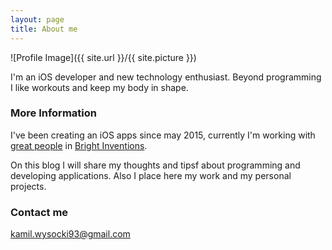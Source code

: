 ```yaml
---
layout: page
title: About me
---
```

![Profile Image]({{ site.url }}/{{ site.picture }})

I'm an iOS developer and new technology enthusiast. Beyond programming I like workouts and keep my body in shape.

### More Information	

I've been creating an iOS apps since may 2015, currently I'm working with [great people](http://brightinventions.pl/team.html) in [Bright Inventions](http://brightinventions.pl/).

On this blog I will share my thoughts and tipsf about programming and developing applications. 
Also I place here my work and my personal projects. 

### Contact me

[kamil.wysocki93@gmail.com](mailto:kamil.wysocki93@gmail.com)
